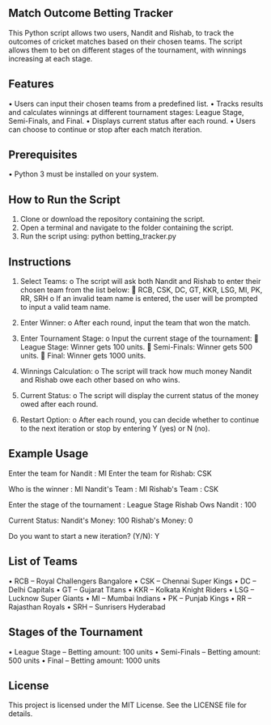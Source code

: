 ## Match Outcome Betting Tracker
This Python script allows two users, Nandit and Rishab, to track the outcomes of cricket matches based on their chosen teams. The script allows them to bet on different stages of the tournament, with winnings increasing at each stage.

## Features
•	Users can input their chosen teams from a predefined list.
•	Tracks results and calculates winnings at different tournament stages: League Stage, Semi-Finals, and Final.
•	Displays current status after each round.
•	Users can choose to continue or stop after each match iteration.

## Prerequisites
•	Python 3 must be installed on your system.

## How to Run the Script
1.	Clone or download the repository containing the script.
2.	Open a terminal and navigate to the folder containing the script.
3.	Run the script using:
            python betting_tracker.py

## Instructions
1.	Select Teams:
o	The script will ask both Nandit and Rishab to enter their chosen team from the list below:
            	RCB, CSK, DC, GT, KKR, LSG, MI, PK, RR, SRH
o	If an invalid team name is entered, the user will be prompted to input a valid team name.

2.	Enter Winner:
o	After each round, input the team that won the match.

3.	Enter Tournament Stage:
o	Input the current stage of the tournament:
            	League Stage: Winner gets 100 units.
            	Semi-Finals: Winner gets 500 units.
            	Final: Winner gets 1000 units.

4.	Winnings Calculation:
o	The script will track how much money Nandit and Rishab owe each other based on who wins.

5.	Current Status:
o	The script will display the current status of the money owed after each round.

6.	Restart Option:
o	After each round, you can decide whether to continue to the next iteration or stop by entering Y (yes) or N (no).

## Example Usage
Enter the team for Nandit : MI
Enter the team for Rishab: CSK

Who is the winner : MI
Nandit's Team :  MI
Rishab's Team :  CSK

Enter the stage of the tournament : League Stage
Rishab Ows Nandit :  100

Current Status:
Nandit's Money:  100
Rishab's Money:  0

Do you want to start a new iteration? (Y/N): Y

## List of Teams
•	RCB – Royal Challengers Bangalore
•	CSK – Chennai Super Kings
•	DC – Delhi Capitals
•	GT – Gujarat Titans
•	KKR – Kolkata Knight Riders
•	LSG – Lucknow Super Giants
•	MI – Mumbai Indians
•	PK – Punjab Kings
•	RR – Rajasthan Royals
•	SRH – Sunrisers Hyderabad

## Stages of the Tournament
•	League Stage – Betting amount: 100 units
•	Semi-Finals – Betting amount: 500 units
•	Final – Betting amount: 1000 units

## License
This project is licensed under the MIT License. See the LICENSE file for details.
